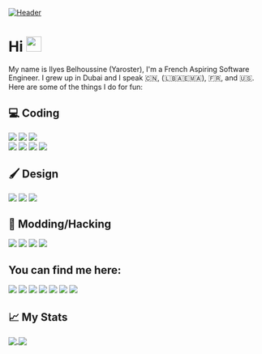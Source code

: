 [![Header](https://raw.githubusercontent.com/Yaroster/yaro/main/readme_banner.svg "Header")](https://yaroster.github.io/)
# Hi <img src="https://raw.githubusercontent.com/MartinHeinz/MartinHeinz/master/wave.gif" width="30px">
My name is Ilyes Belhoussine (Yaroster), I'm a French Aspiring Software Engineer. I grew up in Dubai and I speak 🇨🇳, (🇱🇧🇦🇪🇲🇦), 🇫🇷, and 🇺🇸.
Here are some of the things I do for fun:

## 💻 Coding
![](https://img.shields.io/badge/html5%20-%23E34F26.svg?&style=for-the-badge&logo=html5&logoColor=white)
![](https://img.shields.io/badge/css3%20-%231572B6.svg?&style=for-the-badge&logo=css3&logoColor=white)
![](https://img.shields.io/badge/javascript%20-%23323330.svg?&style=for-the-badge&logo=javascript&logoColor=%23F7DF1E)
<br>
![](https://img.shields.io/badge/swift-%23FA7343.svg?&style=for-the-badge&logo=swift&logoColor=white)
![](https://img.shields.io/badge/python%20-%2314354C.svg?&style=for-the-badge&logo=python&logoColor=white)
![](https://img.shields.io/badge/c%23%20-%23239120.svg?&style=for-the-badge&logo=c-sharp&logoColor=white)
![](https://img.shields.io/badge/java-%23ED8B00.svg?&style=for-the-badge&logo=java&logoColor=white)

## 🖌️ Design
[![](https://img.shields.io/badge/figma%20-%23F24E1E.svg?&style=for-the-badge&logo=figma&logoColor=white)](www.figma.com)
[![](https://img.shields.io/badge/adobe%20illustrator%20-%23FF9A00.svg?&style=for-the-badge&logo=adobe%20illustrator&logoColor=white)](https://www.adobe.com/en/products/illustrator.html)
[![](https://img.shields.io/badge/adobe%20photoshop%20-%2331A8FF.svg?&style=for-the-badge&logo=adobe%20photoshop&logoColor=white)](https://www.adobe.com/en/products/photoshop.html)

## 🔧 Modding/Hacking
[![](https://img.shields.io/badge/-Raspberry%20Pi-C51A4A?style=for-the-badge&logo=Raspberry-Pi)](https://www.raspberrypi.org)
[![](https://img.shields.io/badge/-Arduino-00979D?style=for-the-badge&logo=Arduino&logoColor=white)](https://www.arduino.cc)
[![](https://img.shields.io/badge/unity%20-%23000000.svg?&style=for-the-badge&logo=unity&logoColor=white)](https://www.unity.com)
[![](https://img.shields.io/badge/Windows-0078D6?style=for-the-badge&logo=windows&logoColor=white)](https://github.com/microsoft/MS-DOS)

## You can find me here:
[![](https://img.shields.io/badge/Youtube%20-%23FF0000.svg?&style=for-the-badge&logo=YouTube&logoColor=white)](https://www.youtube.com/channel/UCfPxODJFdt9Y08je7Lv_uXw)
[![](https://img.shields.io/badge/Reddit-FF4500?style=for-the-badge&logo=reddit&logoColor=white)](https://www.reddit.com/user/Yaroster)
[![](https://img.shields.io/badge/Gmail-D14836?style=for-the-badge&logo=gmail&logoColor=white)](mailto:contact@yaroster.me)
[![](https://img.shields.io/badge/Instagram%20-%23E4405F.svg?&style=for-the-badge&logo=Instagram&logoColor=white)](https://instagram.com/Yaroster)
[![](https://img.shields.io/badge/Tumblr%20-%2336465D.svg?&style=for-the-badge&logo=Tumblr&logoColor=white)](https://yaroster.tumblr.com)
[![](https://img.shields.io/badge/Twitter%20-%231DA1F2.svg?&style=for-the-badge&logo=Twitter&logoColor=white)](https://twitter.com/Yaroster)
[![](https://img.shields.io/badge/Discord%20-%237289DA.svg?&style=for-the-badge&logo=discord&logoColor=white)](https://pastebin.com/2TcX8Uef)

## &#x1f4c8; My Stats
<a href="https://github.com/yaroster/github-readme-stats">
  <img align="center" src="https://github-readme-stats.vercel.app/api?username=Yaroster&show_icons=true&theme=dark&icon_color=fff" />
</a>
<a href="https://github.com/yaroster/github-readme-stats">
  <img align="center" src="https://github-readme-stats.vercel.app/api/top-langs/?username=Yaroster&layout=compact&theme=dark"/>
</a>
